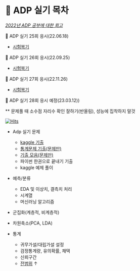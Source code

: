 # :pencil: ADP 실기 목차  
[*2022년 ADP 공부에 대한 회고*](https://xod22.tistory.com/155)  

:pushpin: ADP 실기 25회 응시(22.06.18)
- [시험복기](https://xod22.tistory.com/132)  

:pushpin: ADP 실기 26회 응시(22.09.25)
- [시험복기](https://xod22.tistory.com/145)  

:pushpin: ADP 실기 27회 응시(22.11.26)
- [시험복기](https://xod22.tistory.com/148)  

:pushpin: ADP 실기 28회 응시 예정(23.03.12))  

** 문제풀 때 소수점 자리수 확인 잘하기(반올림), 성능에 집착하지 말것

[![Hits](https://hits.seeyoufarm.com/api/count/incr/badge.svg?url=https%3A%2F%2Fgithub.com%2Fteng-ny%2FADPStudy&count_bg=%2305AEEF&title_bg=%23555555&icon=waze.svg&icon_color=%23E7E7E7&title=hits&edge_flat=false)](https://hits.seeyoufarm.com)

- Adp 실기 문제
  - [kaggle 기출](https://www.kaggle.com/kukuroo3/discussion)
  - [통계문제 기출(문제만)](https://didalsgur.tistory.com/87?category=750762)
  - [기출 모음(문제만)](https://lovelydiary.tistory.com/381)
  - 파이썬 한권으로 끝내기 기출
  - kaggle 예제 풀이

- 예측/분류
  - EDA 및 이상치, 결측치 처리
  - 시계열
  - 머신러닝 알고리즘
- 군집화(계층적, 비계층적)
- 차원축소(PCA, LDA)
- 통계
  - 귀무가설/대립가설 설정
  - 검정통계량, 유의확률, 채택
  - 신뢰구간
  - [전범위](https://github.com/H2O-500ml/ADP) ↑


